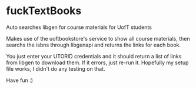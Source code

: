 # fuckTextBooks
Auto searches libgen for course materials for UofT students


Makes use of the uoftbookstore's service to show all course materials, then searchs the isbns through libgenapi and returns the links for each book.

You just enter your UTORID credentials and it should return a list of links from libgen to download them. If it errors, just re-run it. Hopefully my setup file works, I didn't do any testing on that.

Have fun :)
